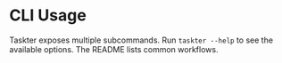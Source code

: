 # CLI Usage

Taskter exposes multiple subcommands. Run `taskter --help` to see the available options. The README lists common workflows.
